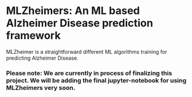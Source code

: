 # MLZheimers: An ML based Alzheimer Disease prediction framework
MLZheimer is a straightforward different ML algorithms training for predicting Alzheimer Disease.

### Please note: We are currently in process of finalizing this project. We will be adding the final jupyter-notebook for using MLZheimers very soon.

